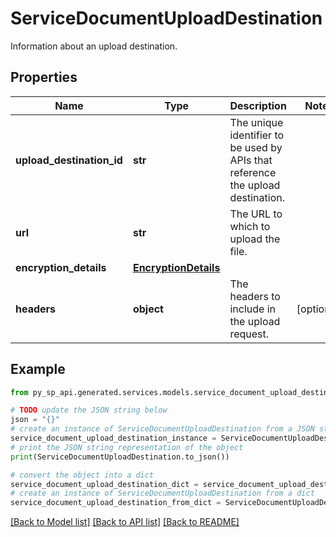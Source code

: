 # ServiceDocumentUploadDestination

Information about an upload destination.

## Properties

Name | Type | Description | Notes
------------ | ------------- | ------------- | -------------
**upload_destination_id** | **str** | The unique identifier to be used by APIs that reference the upload destination. | 
**url** | **str** | The URL to which to upload the file. | 
**encryption_details** | [**EncryptionDetails**](EncryptionDetails.md) |  | 
**headers** | **object** | The headers to include in the upload request. | [optional] 

## Example

```python
from py_sp_api.generated.services.models.service_document_upload_destination import ServiceDocumentUploadDestination

# TODO update the JSON string below
json = "{}"
# create an instance of ServiceDocumentUploadDestination from a JSON string
service_document_upload_destination_instance = ServiceDocumentUploadDestination.from_json(json)
# print the JSON string representation of the object
print(ServiceDocumentUploadDestination.to_json())

# convert the object into a dict
service_document_upload_destination_dict = service_document_upload_destination_instance.to_dict()
# create an instance of ServiceDocumentUploadDestination from a dict
service_document_upload_destination_from_dict = ServiceDocumentUploadDestination.from_dict(service_document_upload_destination_dict)
```
[[Back to Model list]](../README.md#documentation-for-models) [[Back to API list]](../README.md#documentation-for-api-endpoints) [[Back to README]](../README.md)


